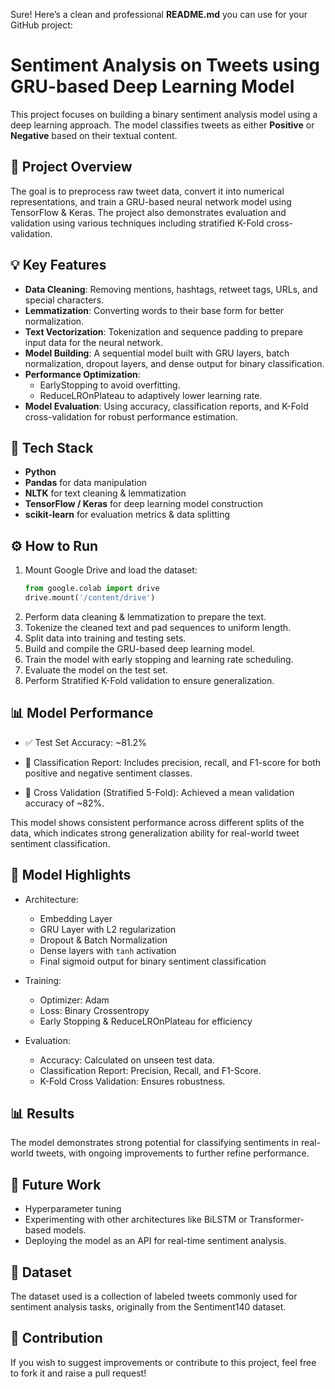 Sure! Here’s a clean and professional **README.md** you can use for your GitHub project:


# Sentiment Analysis on Tweets using GRU-based Deep Learning Model

This project focuses on building a binary sentiment analysis model using a deep learning approach. The model classifies tweets as either **Positive** or **Negative** based on their textual content.


## 📌 Project Overview

The goal is to preprocess raw tweet data, convert it into numerical representations, and train a GRU-based neural network model using TensorFlow & Keras. The project also demonstrates evaluation and validation using various techniques including stratified K-Fold cross-validation.


## 💡 Key Features

- **Data Cleaning**: Removing mentions, hashtags, retweet tags, URLs, and special characters.
- **Lemmatization**: Converting words to their base form for better normalization.
- **Text Vectorization**: Tokenization and sequence padding to prepare input data for the neural network.
- **Model Building**: A sequential model built with GRU layers, batch normalization, dropout layers, and dense output for binary classification.
- **Performance Optimization**:
  - EarlyStopping to avoid overfitting.
  - ReduceLROnPlateau to adaptively lower learning rate.
- **Model Evaluation**: Using accuracy, classification reports, and K-Fold cross-validation for robust performance estimation.


## 🧠 Tech Stack

- **Python**
- **Pandas** for data manipulation
- **NLTK** for text cleaning & lemmatization
- **TensorFlow / Keras** for deep learning model construction
- **scikit-learn** for evaluation metrics & data splitting


## ⚙️ How to Run

1. Mount Google Drive and load the dataset:
   ```python
   from google.colab import drive
   drive.mount('/content/drive')
   ```
2. Perform data cleaning & lemmatization to prepare the text.
3. Tokenize the cleaned text and pad sequences to uniform length.
4. Split data into training and testing sets.
5. Build and compile the GRU-based deep learning model.
6. Train the model with early stopping and learning rate scheduling.
7. Evaluate the model on the test set.
8. Perform Stratified K-Fold validation to ensure generalization.


## 📊 Model Performance

 - ✅ Test Set Accuracy: ~81.2%

 - 🧾 Classification Report: Includes precision, recall, and F1-score for both positive and negative sentiment classes.

 - 🔁 Cross Validation (Stratified 5-Fold): Achieved a mean validation accuracy of ~82%.

This model shows consistent performance across different splits of the data, which indicates strong generalization ability for real-world tweet sentiment classification.


## 💪 Model Highlights

- Architecture:
  - Embedding Layer
  - GRU Layer with L2 regularization
  - Dropout & Batch Normalization
  - Dense layers with `tanh` activation
  - Final sigmoid output for binary sentiment classification

- Training:
  - Optimizer: Adam
  - Loss: Binary Crossentropy
  - Early Stopping & ReduceLROnPlateau for efficiency

- Evaluation:
  - Accuracy: Calculated on unseen test data.
  - Classification Report: Precision, Recall, and F1-Score.
  - K-Fold Cross Validation: Ensures robustness.


## 📊 Results

The model demonstrates strong potential for classifying sentiments in real-world tweets, with ongoing improvements to further refine performance.


## 🚀 Future Work

- Hyperparameter tuning
- Experimenting with other architectures like BiLSTM or Transformer-based models.
- Deploying the model as an API for real-time sentiment analysis.


## 📁 Dataset

The dataset used is a collection of labeled tweets commonly used for sentiment analysis tasks, originally from the Sentiment140 dataset.


## 🤝 Contribution

If you wish to suggest improvements or contribute to this project, feel free to fork it and raise a pull request!
